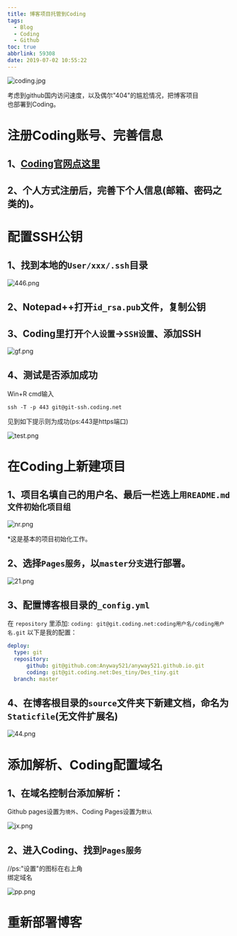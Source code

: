 ```yaml
---
title: 博客项目托管到Coding
tags:
  - Blog
  - Coding
  - Github
toc: true
abbrlink: 59308
date: 2019-07-02 10:55:22
---
```

![coding.jpg](http://cdn.anyway1314.cn/imagecoding.jpg)

考虑到github国内访问速度，以及偶尔"404"的尴尬情况，把博客项目<br>也部署到Coding。
<!--more-->

# 注册Coding账号、完善信息
## 1、[Coding官网点这里](https://coding.net/)<br>
## 2、个人方式注册后，完善下个人信息(邮箱、密码之类的)。
# 配置SSH公钥
## 1、找到本地的`User/xxx/.ssh`目录
![446.png](http://cdn.anyway1314.cn/image446.png)
## 2、Notepad++打开`id_rsa.pub`文件，复制公钥
## 3、Coding里打开`个人设置`->`SSH设置`、添加SSH

![gf.png](http://cdn.anyway1314.cn/imagegf.png)

## 4、测试是否添加成功
Win+R cmd输入
``` SSH
ssh -T -p 443 git@git-ssh.coding.net
```
见到如下提示则为成功(ps:443是https端口)

![test.png](http://cdn.anyway1314.cn/imagetest.png)

# 在Coding上新建项目
## 1、项目名填自己的用户名、最后一栏选上`用README.md文件初始化项目组`

![nr.png](http://cdn.anyway1314.cn/imagenr.png)

*这是基本的项目初始化工作。

## 2、选择`Pages服务`，以`master分支`进行部署。

![21.png](http://cdn.anyway1314.cn/image21.png)

## 3、配置博客根目录的`_config.yml`
在 `repository` 里添加: `coding: git@git.coding.net:coding用户名/coding用户名.git`
以下是我的配置：

``` yml
deploy:
  type: git
  repository: 
      github: git@github.com:Anyway521/anyway521.github.io.git
      coding: git@git.coding.net:Des_tiny/Des_tiny.git
  branch: master
```  

## 4、在博客根目录的`source`文件夹下新建文档，命名为`Staticfile`(无文件扩展名)

![44.png](http://cdn.anyway1314.cn/image44.png)

# 添加解析、Coding配置域名
## 1、在域名控制台添加解析：
Github pages设置为`境外`、Coding Pages设置为`默认`

![jx.png](http://cdn.anyway1314.cn/imagejx.png)

## 2、进入Coding、找到`Pages服务`
//ps:"设置"的图标在右上角  
绑定域名

![pp.png](http://cdn.anyway1314.cn/imagepp.png)

# 重新部署博客


